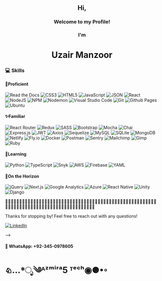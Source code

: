 <div align="center">
<h2>Hi,</h2>
<h3>Welcome to my Profile!</3>
<h3>I'm</h3>
<h1>Uzair Manzoor</h1>
</div>
<!-- 
<h2>🤖 About Me As a Programmer</h2>

<a href="https://www.linkedin.com/in/uzair-manzoor-b69996115/" target="blank"> ![LinkedIn](https://img.shields.io/badge/linkedin-%230077B5.svg?style=for-the-badge&logo=linkedin&logoColor=white) </a>

I joined the intensive Microverse fullstack web dev in 2022. 🎊 It was a lot of hard work, but I learned a ton. AAO asked me to be a Discord mod (though I am too busy at the moment achieving my coding dreams) and I continue to work with them on dev improvements.

Since then, I have been programming with other students and solo to cement and expand my skills in preparation for a career in the field: solving problems, learning new concepts and languages, and making working apps. Some of my strengths are that I am humble, determined, and constantly refactoring myself.

---

<p align="center">`📆 What I'm Up To on 1/2`</p>

- Building the frontend of a commissioned project in React
- Learning Python
- Cementing data structures and algorithms by teaming up with a FSD to follow Frontend Mentor's DS&A course and work on relevant Leetcodes and hackerrank together

---

<!--<h3>💟 Values</h3>

Due in part to former work at a Commission for the Blind, I am keenly interested in gaining accessibility expertise. I also have great admiration for the Electronic Frontier Foundation and take Internet privacy seriously. AI is a major concern both in terms of everyone's job security and ethical design/training, but it is inevitable, so I would like to work on helping build positive AI someday (ref. Baymax 💙). And of course, I want to write code in a way that makes things easy for my fellow developers.
-->
<h3 align="left">💻 Skills</h3>

<h4 align="left">🌟Proficient</h4>

![Read the Docs](https://img.shields.io/badge/Read%20the%20Docs-8CA1AF.svg?style=for-the-badge&logo=Read-the-Docs&logoColor=white)
![CSS3](https://img.shields.io/badge/css3-%231572B6.svg?style=for-the-badge&logo=css3&logoColor=white)
![HTML5](https://img.shields.io/badge/html5-%23E34F26.svg?style=for-the-badge&logo=html5&logoColor=white)
![JavaScript](https://img.shields.io/badge/javascript-%23323330.svg?style=for-the-badge&logo=javascript&logoColor=%23F7DF1E)
![JSON](https://img.shields.io/badge/JSON-000000.svg?style=for-the-badge&logo=JSON&logoColor=white)
![React](https://img.shields.io/badge/react-%2320232a.svg?style=for-the-badge&logo=react&logoColor=%2361DAFB)
![NodeJS](https://img.shields.io/badge/node.js-6DA55F?style=for-the-badge&logo=node.js&logoColor=white)
![NPM](https://img.shields.io/badge/NPM-%23000000.svg?style=for-the-badge&logo=npm&logoColor=white)
![Nodemon](https://img.shields.io/badge/Nodemon-76D04B.svg?style=for-the-badge&logo=Nodemon&logoColor=white)
![Visual Studio Code](https://img.shields.io/badge/Visual%20Studio%20Code-0078d7.svg?style=for-the-badge&logo=visual-studio-code&logoColor=white)
![Git](https://img.shields.io/badge/git-%23F05033.svg?style=for-the-badge&logo=git&logoColor=white)
![Github Pages](https://img.shields.io/badge/GitHub%20Pages-222222.svg?style=for-the-badge&logo=GitHub-Pages&logoColor=white)
![Ubuntu](https://img.shields.io/badge/Ubuntu-E95420?style=for-the-badge&logo=ubuntu&logoColor=white)

<h4 align="left">✨Familiar</h4>

![React Router](https://img.shields.io/badge/React_Router-CA4245?style=for-the-badge&logo=react-router&logoColor=white)
![Redux](https://img.shields.io/badge/redux-%23593d88.svg?style=for-the-badge&logo=redux&logoColor=white)
![SASS](https://img.shields.io/badge/SASS-hotpink.svg?style=for-the-badge&logo=SASS&logoColor=white)
![Bootstrap](https://img.shields.io/badge/bootstrap-%23563D7C.svg?style=for-the-badge&logo=bootstrap&logoColor=white)
![Mocha](https://img.shields.io/badge/-mocha-%238D6748?style=for-the-badge&logo=mocha&logoColor=white)
![Chai](https://img.shields.io/badge/chai.js-323330?style=for-the-badge&logo=chai&logoColor=red)
![Express.js](https://img.shields.io/badge/express.js-%23404d59.svg?style=for-the-badge&logo=express&logoColor=%2361DAFB)
![JWT](https://img.shields.io/badge/JWT-black?style=for-the-badge&logo=JSON%20web%20tokens)
![Axios](https://img.shields.io/badge/Axios-5A29E4.svg?style=for-the-badge&logo=Axios&logoColor=white)
![Sequelize](https://img.shields.io/badge/Sequelize-52B0E7?style=for-the-badge&logo=Sequelize&logoColor=white)
![MySQL](https://img.shields.io/badge/mysql-%2300f.svg?style=for-the-badge&logo=mysql&logoColor=white)
![SQLite](https://img.shields.io/badge/sqlite-%2307405e.svg?style=for-the-badge&logo=sqlite&logoColor=white)
![MongoDB](https://img.shields.io/badge/MongoDB-%234ea94b.svg?style=for-the-badge&logo=mongodb&logoColor=white)
![Netlify](https://img.shields.io/badge/netlify-%23000000.svg?style=for-the-badge&logo=netlify&logoColor=#00C7B7)
![Fly.io](https://img.shields.io/static/v1?label=&message=fly.io&color=8561ea&style=for-the-badge)
![Docker](https://img.shields.io/badge/docker-%230db7ed.svg?style=for-the-badge&logo=docker&logoColor=white)
![Postman](https://img.shields.io/badge/Postman-FF6C37?style=for-the-badge&logo=postman&logoColor=white)
![Sentry](https://img.shields.io/badge/Sentry-362D59.svg?style=for-the-badge&logo=Sentry&logoColor=white)
![Mailchimp](https://img.shields.io/badge/MailChimp-FFE01B.svg?style=for-the-badge&logo=MailChimp&logoColor=black)
![Gimp](https://img.shields.io/badge/GIMP-5C5543.svg?style=for-the-badge&logo=GIMP&logoColor=white)
![Ruby](https://img.shields.io/badge/ruby-%23CC342D.svg?style=for-the-badge&logo=ruby&logoColor=white)

<h4 align="left">📖Learning</h4>

![Python](https://img.shields.io/badge/python-3670A0?style=for-the-badge&logo=python&logoColor=ffdd54)
![TypeScript](https://img.shields.io/badge/typescript-%23007ACC.svg?style=for-the-badge&logo=typescript&logoColor=white)
![Snyk](https://img.shields.io/badge/Snyk-4C4A73.svg?style=for-the-badge&logo=Snyk&logoColor=white)
![AWS](https://img.shields.io/badge/AWS-%23FF9900.svg?style=for-the-badge&logo=amazon-aws&logoColor=white)
![Firebase](https://img.shields.io/badge/Firebase-039BE5?style=for-the-badge&logo=Firebase&logoColor=white)
![YAML](https://img.shields.io/static/v1?label=&message=yaml&color=red&style=for-the-badge)

<h4 align="left">🌅On the Horizon</h4>

![jQuery](https://img.shields.io/badge/jquery-%230769AD.svg?style=for-the-badge&logo=jquery&logoColor=white)
![Next.js](https://img.shields.io/badge/Next.js-000000.svg?style=for-the-badge&logo=nextdotjs&logoColor=white)
![Google Analytics](https://img.shields.io/badge/Google%20Analytics-E37400.svg?style=for-the-badge&logo=Google-Analytics&logoColor=white)
![Azure](https://img.shields.io/badge/Microsoft%20Azure-0078D4.svg?style=for-the-badge&logo=Microsoft-Azure&logoColor=white)
![React Native](https://img.shields.io/badge/react_native-%2320232a.svg?style=for-the-badge&logo=react&logoColor=%2361DAFB)
![Unity](https://img.shields.io/badge/unity-%23000000.svg?style=for-the-badge&logo=unity&logoColor=white)
![Django](https://img.shields.io/badge/Django-092E20.svg?style=for-the-badge&logo=Django&logoColor=white)

🍁🍁🍁🍁🍁🍁🍁🍁🍁🍁🍁🍁🍁🍁🍁🍁🍁🍁🍁🍁🍁🍁🍁🍁🍁🍁🍁🍁🍁🍁🍁🍁🍁🍁🍁🍁🍁🍁🍁🍁🍁🍁🍁🍁🍁🍁🍁🍁🍁🍁🍁🍁🍁🍁🍁🍁🍁🍁🍁🍁🍁🍁🍁🍁🍁🍁🍁🍁🍁🍁🍁🍁🍁🍁🍁🍁🍁🍁🍁🍁🍁🍁🍁🍁🍁🍁

Thanks for stopping by! Feel free to reach out with any questions!

<a href="https://www.linkedin.com/in/uzair-manzoor-b69996115/" target="blank"> ![LinkedIn](https://img.shields.io/badge/linkedin-%230077B5.svg?style=for-the-badge&logo=linkedin&logoColor=white) </a> 

-->
<h4>💚 WhatsApp: +92-345-0978605</h4>

<h1>♘...*ೃ༄ᴬᶻᵐⁱʳᵃ5 ᵀᵉᶜʰ◉●•◦<h1>
<!---
Uzair-Manzoor/Uzair-Manzoor is a ✨ special ✨ repository because its `README.md` (this file) appears on your GitHub profile.
You can click the Preview link to take a look at your changes.
--->
